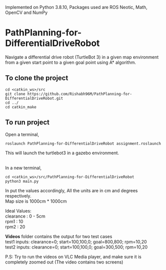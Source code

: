 Implemented on Python 3.8.10, Packages used are ROS Neotic, Math, OpenCV and NumPy

# PathPlanning-for-DifferentialDriveRobot
Navigate  a  differential  drive  robot  (TurtleBot  3)  in  a  given  map  environment from a given start point to a given goal point using A* algorithm.


## To clone the project
```
cd <catkin_ws>/src
git clone https://github.com/Rishabh96M/PathPlanning-for-DifferentialDriveRobot.git
cd ../
cd catkin_make
```

## To run project
Open a terminal,
```
roslaunch PathPlanning-for-DifferentialDriveRobot assignment.roslaunch
```
This will launch the turtlebot3 in a gazebo environment. <br>
<br>

In a new terminal,
```
cd <catkin_ws>/src/PathPlanning-for-DifferentialDriveRobot
python3 main.py
```
In put the values accordingly, All the units are in cm and degrees respectively.<br>
Map size is 1000cm * 1000cm<br>

Ideal Values:<br>
clearance : 0 - 5cm<br>
rpm1 : 10<br>
rpm2 : 20<br>

**Videos** folder contains the output for two test cases<br>
test1 inputs: clearance=0; start=100,100,0; goal=800,800; rpm=10,20<br>
test2 inputs: clearance=0; start=100,100,0; goal=300,500; rpm=10,20<br>

P.S: Try to run the videos on VLC Media player, and make sure it is completely zoomed out (The video contains two screens)
